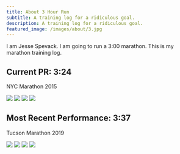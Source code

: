 ```yaml
---
title: About 3 Hour Run
subtitle: A training log for a ridiculous goal.
description: A training log for a ridiculous goal.
featured_image: /images/about/3.jpg
---
```


I am Jesse Spevack. I am going to run a 3:00 marathon. This is my marathon training log.

## Current PR: 3:24
NYC Marathon 2015

<div class="gallery" data-columns="1">
	<img src="/images/about/2.jpg">
	<img src="/images/about/3.jpg">
	<img src="/images/about/4.jpg">
	<img src="/images/about/5.jpg">
</div>

## Most Recent Performance: 3:37
Tucson Marathon 2019

<div class="gallery" data-columns="1">
	<img src="/images/about/6.jpg">
	<img src="/images/about/7.jpg">
	<img src="/images/about/8.jpg">
	<img src="/images/about/9.jpg">
</div>
